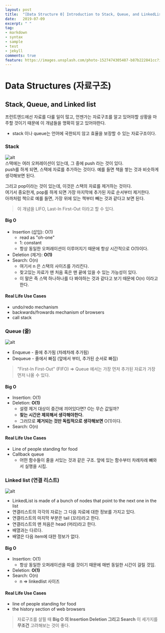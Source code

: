 ```yaml
---
layout: post
title:  "[Data Structure 0] Introduction to Stack, Queue, and LinkedList"
date:   2019-07-09
excerpt: " "
tag:
- markdown 
- syntax
- sample
- test
- jekyll
comments: true
feature: https://images.unsplash.com/photo-1527474305487-b87b222841cc?ixlib=rb-1.2.1&ixid=eyJhcHBfaWQiOjEyMDd9&auto=format&fit=crop&w=2167&q=80
---
```


# Data Structures (자료구조)

## Stack, Queue, and Linked list

프런트엔드에선 자료를 다룰 일이 많고, 언젠가는 자료구조를 알고 있어야할 상황을 마주할 것이기 때문에 이 개념들을 명확히 알고 있어야한다.

+ stack 이나 queue는 언어에 국한되지 않고 효율을 보장할 수 있는 자료구조이다.

### Stack 

![alt](https://www.tutorialspoint.com/data_structures_algorithms/images/stack_representation.jpg)  
스택에는 여러 오퍼레이션이 있는데, 그 중에 push 라는 것이 있다.  
push를 하게 되면, 스택에 자료를 추가하는 것이다. 예를 들면 책을 쌓는 것과 비슷하게 생각해보면 된다.

그리고 pop이라는 것이 있는데, 이것은 스택의 자료를 제거하는 것이다.  
여기서 중요한게, pop를 하게 되면 가장 마지막에 추가된 자료 순서부터 제거한다.  
아까처럼 책으로 예를 들면, 가장 위에 있는 책부터 빼는 것과 같다고 보면 된다.

>이 개념을 LIFO, Last-In First-Out 이라고 할 수 있다.

#### Big O 

+ Insertion (삽입): O(1)
  + read as "oh-one"
  + 1: constant
  + 항상 동일한 오퍼레이션이 이루어지기 때문에 항상 시간적으로 O(1)이다.
+ Deletion (제거): **O(1)**
+ Search: O(n)
  + 여기서 n 은 스택의 사이즈를 가리킨다.
  + 찾고있는 자료가 맨 처음 혹은 맨 끝에 있을 수 있는 가능성이 있다.
  + 이 말은 즉 스택 하나하나를 다 봐야하는 것과 같다고 보기 때문에 O(n) 이라고 한다.

#### Real Life Use Cases

+ undo/redo mechanism
+ backwards/frowards mechanism of browsers
+ call stack

### Queue (줄)

![alt](https://upload.wikimedia.org/wikipedia/commons/thumb/5/52/Data_Queue.svg/1200px-Data_Queue.svg.png)

+ Enqueue - 줄에 추가됨 (차례차례 추가됨)
+ Dequeue - 줄에서 빠짐 (앞에서 부터, 추가된 순서로 빠짐)

>"First-In First-Out" (FIFO) 
> => Queue 에서는 가장 먼저 추가된 자료가 가장 먼저 나올 수 있다.

#### Big O

+ Insertion: O(1)
+ Deletion: **O(1)**  
  + 설령 제거 대상이 중간에 끼어있다면? O는 무슨 값일까?
  + **찾는 시간은 제외해서 생각해야한다.**
  + 그러므로 **제거되는 것만 독립적으로 생각해보면** O(1)이다.
+ Search: O(n)

#### Real Life Use Cases

+ Line of people standing for food
+ Callback queue
  + 어떤 함수들이 줄을 서있는 것과 같은 구조. 앞에 있는 함수부터 차례차례 뺴와서 실행을 시킴.

### Linked list (연결 리스트)

![alt](https://media.geeksforgeeks.org/wp-content/cdn-uploads/gq/2013/03/Linkedlist.png)

+ LinkedList is made of a bunch of nodes that point to the next one in the list  
+ 연결리스트의 각각의 자료는 그 다음 자료에 대한 정보를 가지고 있다.
+ 연결리스트의 마지막 부분은 tail (꼬리)라고 한다.
+ 연결리스트의 맨 처음은 head (머리)라고 한다.
+ 배열과는 다르다.
+ 배열은 다음 item에 대한 정보가 없다.

#### Big O

+ Insertion: O(1)
  + 항상 동일한 오퍼레이션을 따를 것이기 때문에 매번 동일한 시간이 걸릴 것임.
+ Deletion: **O(1)**  
+ Search: O(n)  
  + n => linkedlist 사이즈

#### Real Life Use Cases

+ line of people standing for food
+ the history section of web browsers


>자료구조를 살필 때 **Big O 의 Insertion Deletion 그리고 Search** 이 세가지를 **무조건** 고려해보는 것이 좋다.


